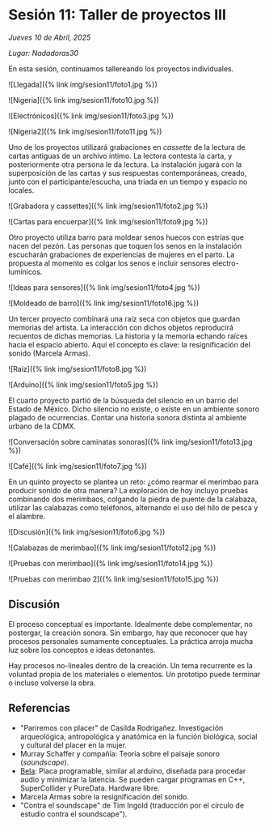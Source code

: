# Sesión 11: Taller de proyectos III

_Jueves 10 de Abril, 2025_

_Lugar: Nadadoras30_

En esta sesión, continuamos tallereando los proyectos individuales.

![Llegada]({% link img/sesion11/foto1.jpg %})

![Nigeria]({% link img/sesion11/foto10.jpg %})

![Electrónicos]({% link img/sesion11/foto3.jpg %})

![Nigeria2]({% link img/sesion11/foto11.jpg %})

Uno de los proyectos utilizará grabaciones en _cassette_ de la lectura de cartas antiguas
de un archivo íntimo. La lectora contesta la carta, y posteriormente otra persona le da lectura.
La instalación jugará con la superposición de las cartas y sus respuestas contemporáneas,
creado, junto con el participante/escucha, una triada en un tiempo y espacio no locales.

![Grabadora y cassettes]({% link img/sesion11/foto2.jpg %})

![Cartas para encuerpar]({% link img/sesion11/foto9.jpg %})

Otro proyecto utiliza barro para moldear senos huecos con estrías que nacen del pezón.
Las personas que toquen los senos en la instalación escucharán grabaciones de experiencias de mujeres
en el parto. La propuesta al momento es colgar los senos e incluir sensores electro-lumínicos.

![Ideas para sensores]({% link img/sesion11/foto4.jpg %})

![Moldeado de barro]({% link img/sesion11/foto16.jpg %})

Un tercer proyecto combinará una raíz seca con objetos que guardan memorias del artista.
La interacción con dichos objetos reproducirá recuentos de dichas memorias. La historia y la memoria
echando raíces hacia el espacio abierto. Aquí el concepto es clave: la resignificación del sonido (Marcela Armas).

![Raíz]({% link img/sesion11/foto8.jpg %})

![Arduino]({% link img/sesion11/foto5.jpg %})

El cuarto proyecto partió de la búsqueda del silencio en un barrio del Estado de México.
Dicho silencio no existe, o existe en un ambiente sonoro plagado de ocurrencias.
Contar una historia sonora distinta al ambiente urbano de la CDMX.

![Conversación sobre caminatas sonoras]({% link img/sesion11/foto13.jpg %})

![Café]({% link img/sesion11/foto7.jpg %})

En un quinto proyecto se plantea un reto: ¿cómo rearmar el merimbao para producir sonido de otra manera?
La exploración de hoy incluyo pruebas combinando dos merimbaos, colgando la piedra de puente de la calabaza,
utilizar las calabazas como teléfonos, alternando el uso del hilo de pesca y el alambre.

![Discusión]({% link img/sesion11/foto6.jpg %})

![Calabazas de merimbao]({% link img/sesion11/foto12.jpg %})

![Pruebas con merimbao]({% link img/sesion11/foto14.jpg %})

![Pruebas con merimbao 2]({% link img/sesion11/foto15.jpg %})

## Discusión

El proceso conceptual es importante. Idealmente debe complementar, no postergar, la creación sonora.
Sin embargo, hay que reconocer que hay procesos personales sumamente conceptuales.
La práctica arroja mucha luz sobre los conceptos e ideas detonantes.

Hay procesos no-lineales dentro de la creación. Un tema recurrente es la voluntad propia de los materiales
o elementos. Un prototipo puede terminar o incluso volverse la obra.


## Referencias

* "Pariremos con placer" de Casilda Rodrigañez. Investigación arqueológica, antropológica y anatómica en la función biológica, social y cultural del placer en la mujer.
* Murray Schaffer y compañía: Teoría sobre el paisaje sonoro (_soundscape_).
* [Bela](https://bela.io/): Placa programable, similar al arduino, diseñada para procedar audio y minimizar la latencia. Se pueden cargar programas en C++, SuperCollider y PureData. Hardware libre.
* Marcela Armas sobre la resignificación del sonido.
* "Contra el soundscape" de Tim Ingold  (traducción por el círculo de estudio contra el soundscape").
